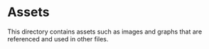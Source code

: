 # Assets 

This directory contains assets such as images and graphs that are referenced and used in other files.